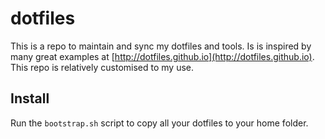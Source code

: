 # dotfiles

This is a repo to maintain and sync my dotfiles and tools. Is is inspired by many great examples at [http://dotfiles.github.io](http://dotfiles.github.io). This repo is relatively customised to my use.

## Install

Run the `bootstrap.sh` script to copy all your dotfiles to your home folder.
